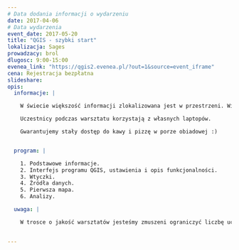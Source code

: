 ```yaml
---
# Data dodania informacji o wydarzeniu
date: 2017-04-06
# Data wydarzenia
event_date: 2017-05-20
title: "QGIS - szybki start"
lokalizacja: Sages
prowadzacy: brol
dlugosc: 9:00-15:00
evenea_link: "https://qgis2.evenea.pl/?out=1&source=event_iframe"
cena: Rejestracja bezpłatna
slideshare:
opis:
  informacje: |

    W świecie większość informacji zlokalizowana jest w przestrzeni. Wizualizacja danych na wykresie czy w tabeli arkusza kalkulacyjnego nie daje nam pełnej informacji o zjawisku. Dopiero analiza, a następnie wizualizacja danych w aspekcie przestrzennym daje pełną wiedzę. QGIS jest w pełni funkcjonalnym oprogramowaniem open source działającym w środowisku GIS. Dzięki wtyczkom możliwe jest poszerzenie jego funkcjonalności praktycznie w stopniu nieograniczonym. Jeśli jesteś pracownikiem korporacji, urzędu czy jakiejkolwiek firmy, która już wykorzystuje lub chce lepiej wykorzystywać informację przestrzenną, a nie wiesz jak to robić to szkolenie jest dla Ciebie. QGIS jest bardzo dobrym programem na rozpoczęcie przygody w środowisku GIS, który może stać się podstawowym narzędziem Twojej pracy w przyszłości. 

    Uczestnicy podczas warsztatu korzystają z własnych laptopów. 

    Gwarantujemy stały dostęp do kawy i pizzę w porze obiadowej :)


  program: |

    1. Podstawowe informacje.
    2. Interfejs programu QGIS, ustawienia i opis funkcjonalności.
    3. Wtyczki. 
    4. Źródła danych.
    5. Pierwsza mapa.
    6. Analizy.

  uwaga: |

    W trosce o jakość warsztatów jesteśmy zmuszeni ograniczyć liczbę uczestników. **Kwalifikacja odbywa się na podstawie odpowiedzi udzielonych w formularzu zgłoszeniowym oraz - w dalszym kroku - kolejności zgłoszeń.** Potwierdzenie udziału w warsztatach wraz z instrukcją przygotowania środowiska otrzymasz najpóźniej na 5 dni przed planowaną datą wydarzenia.
 

---
```

